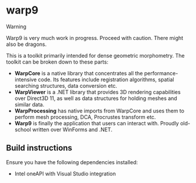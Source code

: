 # warp9

> [!WARNING]
> Warp9 is very much work in progress. Proceed with caution. There might also be dragons.


This is a toolkit primarily intended for dense geometric morphometry.
The toolkit can be broken down to these parts:
- **WarpCore** is a native library that concentrates all the performance-intensive code. 
Its features include registration algorithms, spatial searching structures, data conversion etc.
- **WarpViewer** is a .NET library that provides 3D rendering capabilities over Direct3D 11, as well as data structures for holding meshes and similar data.
- **WarpProcessing** has native imports from WarpCore and uses them to perform mesh processing, DCA, Procrustes transform etc.
- **Warp9** is finally the application that users can interact with. Proudly old-school written over WinForms and .NET.

## Build instructions
Ensure you have the following dependencies installed:
- Intel oneAPI with Visual Studio integration

